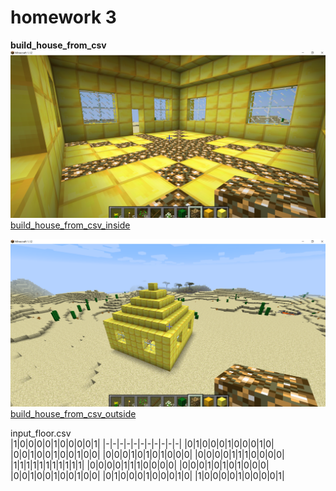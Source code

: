 # homework 3  
**build_house_from_csv**    
![build_house_from_csv_inside](https://github.com/ophwsjtu18/ohw20f/blob/main/zh/homework3/build_house_from_csv_inside.png?raw=true)  
[build_house_from_csv_inside](https://github.com/ophwsjtu18/ohw20f/blob/main/zh/homework3/build_house_from_csv_inside.png?raw=true)  

![build_house_from_csv_outside](https://github.com/ophwsjtu18/ohw20f/blob/main/zh/homework3/build_house_from_csv_outside.png?raw=true)  
[build_house_from_csv_outside](https://github.com/ophwsjtu18/ohw20f/blob/main/zh/homework3/build_house_from_csv_outside.png?raw=true)

input_floor.csv  
|1|0|0|0|0|1|0|0|0|0|1|
|-|-|-|-|-|-|-|-|-|-|-|
|0|1|0|0|0|1|0|0|0|1|0|
|0|0|1|0|0|1|0|0|1|0|0|
|0|0|0|1|0|1|0|1|0|0|0|
|0|0|0|0|1|1|1|0|0|0|0|
|1|1|1|1|1|1|1|1|1|1|1|
|0|0|0|0|1|1|1|0|0|0|0|
|0|0|0|1|0|1|0|1|0|0|0|
|0|0|1|0|0|1|0|0|1|0|0|
|0|1|0|0|0|1|0|0|0|1|0|
|1|0|0|0|0|1|0|0|0|0|1|
